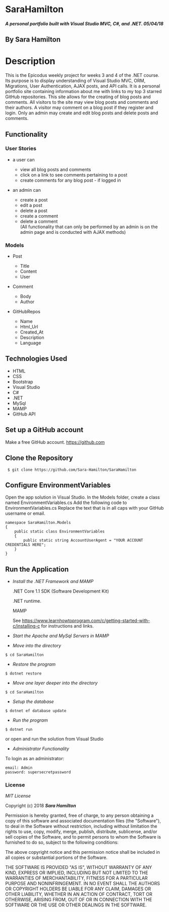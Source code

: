 # SaraHamilton

##### A personal portfolio built with Visual Studio MVC, C#, and .NET.  05/04/18

## By Sara Hamilton

# Description
This is the Epicodus weekly project for weeks 3 and 4 of the .NET course.  Its purpose is to display understanding of Visual Studio MVC, ORM, Migrations, User Authentication, AJAX posts, and API calls.  It is a personal portfolio site containing information about me with links to my top 3 starred GitHub repositories.  This site allows for the creating of blog posts and comments.  All visitors to the site may view blog posts and comments and their authors. A visitor may comment on a blog post if they register and login.  Only an admin may create and edit blog posts and delete posts and comments.  

## Functionality
### User Stories
* a user can
  * view all blog posts and comments
  * click on a link to see comments pertaining to a post
  * create comments for any blog post - if logged in
  
* an admin can
  * create a post 
  * edit a post
  * delete a post
  * create a comment 
  * delete a comment   
  (All functionality that can only be performed by an admin is on the admin page and is conducted with AJAX methods)

### Models
  * Post
    * Title
    * Content
    * User

  * Comment
    * Body
    * Author  

  * GitHubRepos
	* Name 
    * Html_Url 
    * Created_At 
    * Description 
    * Language 
    
## Technologies Used
* HTML
* CSS
* Bootstrap
* Visual Studio
* C#
* .NET
* MySql
* MAMP
* GitHub API

## Set up a GitHub account  

Make a free GitHub account. https://github.com

## Clone the Repository  
 ```
  $ git clone https://github.com/Sara-Hamilton/SaraHamilton
  ```

## Configure EnvironmentVariables

Open the app solution in Visual Studio.  In the Models folder, create a class named EnvironmentVariables.cs  Add the following code to EnvironmentVariables.cs  Replace the text that is in all caps with your GitHub username or email.  

```
namespace SaraHamilton.Models
{
    public static class EnvironmentVariables
    {
        public static string AccountUserAgent = "YOUR ACCOUNT CREDENTIALS HERE";
    }
}
```

## Run the Application  

  * _Install the .NET Framework and MAMP_

    .NET Core 1.1 SDK (Software Development Kit)

    .NET runtime.

    MAMP

    See https://www.learnhowtoprogram.com/c/getting-started-with-c/installing-c for instructions and links.

* _Start the Apache and MySql Servers in MAMP_

* _Move into the directory_
```
$ cd SaraHamilton
```
*  _Restore the program_

 ```
 $ dotnet restore
 ```
* _Move one layer deeper into the directory_
```
$ cd SaraHamilton
```
*  _Setup the database_

 ```
 $ dotnet ef database update 
```
*  _Run the program_
```
$ dotnet run
```
or open and run the solution from Visual Studio

* _Administrator Functionality_

To login as an administrator:
```
email: Admin
password: supersecretpassword
```

### License

*MIT License*

Copyright (c) 2018 **_Sara Hamilton_**

Permission is hereby granted, free of charge, to any person obtaining a copy
of this software and associated documentation files (the "Software"), to deal
in the Software without restriction, including without limitation the rights
to use, copy, modify, merge, publish, distribute, sublicense, and/or sell
copies of the Software, and to permit persons to whom the Software is
furnished to do so, subject to the following conditions:

The above copyright notice and this permission notice shall be included in all
copies or substantial portions of the Software.

THE SOFTWARE IS PROVIDED "AS IS", WITHOUT WARRANTY OF ANY KIND, EXPRESS OR
IMPLIED, INCLUDING BUT NOT LIMITED TO THE WARRANTIES OF MERCHANTABILITY,
FITNESS FOR A PARTICULAR PURPOSE AND NONINFRINGEMENT. IN NO EVENT SHALL THE
AUTHORS OR COPYRIGHT HOLDERS BE LIABLE FOR ANY CLAIM, DAMAGES OR OTHER
LIABILITY, WHETHER IN AN ACTION OF CONTRACT, TORT OR OTHERWISE, ARISING FROM,
OUT OF OR IN CONNECTION WITH THE SOFTWARE OR THE USE OR OTHER DEALINGS IN THE
SOFTWARE.
